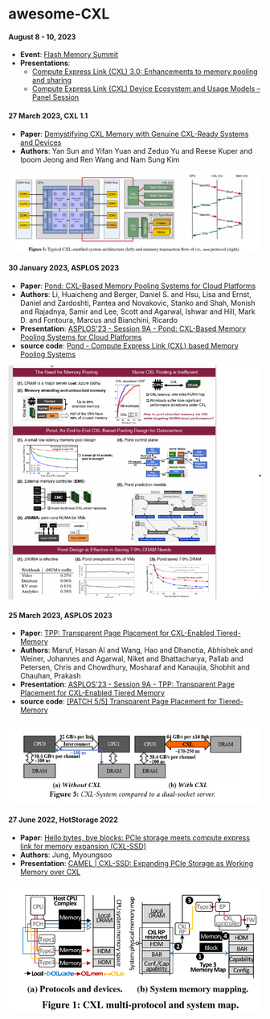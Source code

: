 # awesome-CXL

#### August 8 - 10, 2023

- **Event**: [Flash Memory Summit](https://flashmemorysummit.com/)
- **Presentations**:
  - [Compute Express Link (CXL) 3.0: Enhancements to memory pooling and sharing​ ](https://www.flashmemorysummit.com/English/Conference/Program_at_a_Glance_Tue.html#SARC-101-1)
  - [Compute Express Link (CXL) Device Ecosystem and Usage Models – Panel Session](https://www.flashmemorysummit.com/English/Conference/Program_at_a_Glance_Thu.html#SARC-304-2)

#### 27 March 2023, **CXL 1.1**

- **Paper**: [Demystifying CXL Memory with Genuine CXL-Ready Systems and Devices](https://arxiv.org/pdf/2303.15375)
- **Authors**: Yan Sun and Yifan Yuan and Zeduo Yu and Reese Kuper and Ipoom Jeong and Ren Wang and Nam Sung Kim

![](images/demystify.png)

#### 30 January 2023, **ASPLOS 2023**

- **Paper**: [Pond: CXL-Based Memory Pooling Systems for Cloud Platforms](https://doi.org/10.1145/3575693.3578835)
- **Authors**: Li, Huaicheng and Berger, Daniel S. and Hsu, Lisa and Ernst, Daniel and Zardoshti, Pantea and Novakovic, Stanko and Shah, Monish and Rajadnya, Samir and Lee, Scott and Agarwal, Ishwar and Hill, Mark D. and Fontoura, Marcus and Bianchini, Ricardo
- **Presentation**: [ASPLOS'23 - Session 9A - Pond: CXL-Based Memory Pooling Systems for Cloud Platforms](https://www.youtube.com/watch?v=dJnvw5KJCCY)
- **source code**: [Pond - Compute Express Link (CXL) based Memory Pooling Systems](https://github.com/vtess/Pond)

![](images/pond.png)

#### 25 March 2023, **ASPLOS 2023**

- **Paper**: [TPP: Transparent Page Placement for CXL-Enabled Tiered-Memory](https://arxiv.org/pdf/2206.02878)
- **Authors**: Maruf, Hasan Al and Wang, Hao and Dhanotia, Abhishek and Weiner, Johannes and Agarwal, Niket and Bhattacharya, Pallab and Petersen, Chris and Chowdhury, Mosharaf and Kanaujia, Shobhit and Chauhan, Prakash
- **Presentation**: [ASPLOS'23 - Session 9A - TPP: Transparent Page Placement for CXL-Enabled Tiered Memory](https://www.youtube.com/watch?v=dynwKQ01-ho)
- **source code**: [[PATCH 5/5] Transparent Page Placement for Tiered-Memory](https://lwn.net/ml/linux-kernel/cover.1637778851.git.hasanalmaruf@fb.com/)

![](images/tpp.png)

#### 27 June 2022, **HotStorage 2022**

- **Paper**: [Hello bytes, bye blocks: PCIe storage meets compute express link for memory expansion (CXL-SSD)](https://www.hotstorage.org/2022/camera-ready/hotstorage22-31/pdf/hotstorage22-31.pdf)
- **Authors**: Jung, Myoungsoo
- **Presentation**: [CAMEL | CXL-SSD: Expanding PCIe Storage as Working Memory over CXL](https://www.youtube.com/watch?v=m4L3_WvBTnA)

![](images/hello_bytes.png)